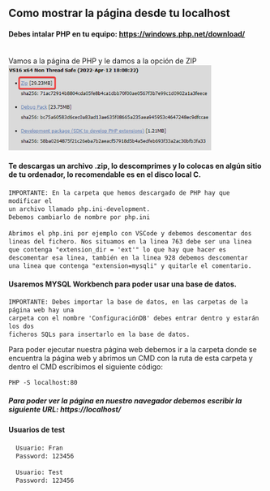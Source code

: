 ## Como mostrar la página desde tu localhost

#### Debes intalar PHP en tu equipo: https://windows.php.net/download/
<br>
Vamos a la página de PHP y le damos a la opción de ZIP
<br>
<img src="assets/carpetas.png" style="width: 400px"/>
<br>

#### Te descargas un archivo .zip, lo descomprimes y lo colocas en algún sitio de tu ordenador, lo recomendable es en el disco local C.

```
IMPORTANTE: En la carpeta que hemos descargado de PHP hay que modificar el 
un archivo llamado php.ini-development. 
Debemos cambiarlo de nombre por php.ini

Abrimos el php.ini por ejemplo con VSCode y debemos descomentar dos 
lineas del fichero. Nos situamos en la linea 763 debe ser una linea 
que contenga "extension_dir = 'ext'" lo que hay que hacer es 
descomentar esa linea, también en la linea 928 debemos descomentar 
una linea que contenga "extension=mysqli" y quitarle el comentario.
```

#### Usaremos MYSQL Workbench para poder usar una base de datos.

```
IMPORTANTE: Debes importar la base de datos, en las carpetas de la página web hay una
carpeta con el nombre 'ConfiguraciónDB' debes entrar dentro y estarán los dos
ficheros SQLs para insertarlo en la base de datos.
```

Para poder ejecutar nuestra página web debemos ir a la carpeta donde se encuentra la página web y abrimos un CMD con la ruta de esta carpeta y dentro el CMD escribimos el siguiente código: 
```
PHP -S localhost:80
```

##### Para poder ver la página en nuestro navegador debemos escribir la siguiente URL: https://localhost/

#### Usuarios de test

```
  Usuario: Fran
  Password: 123456 

  Usuario: Test
  Password: 123456
```